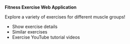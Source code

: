**Fitness Exercise Web Application**

Explore a variety of exercises for different muscle groups!
- Show exercise details
- Similar exercises
- Exercise YouTube tutorial videos
